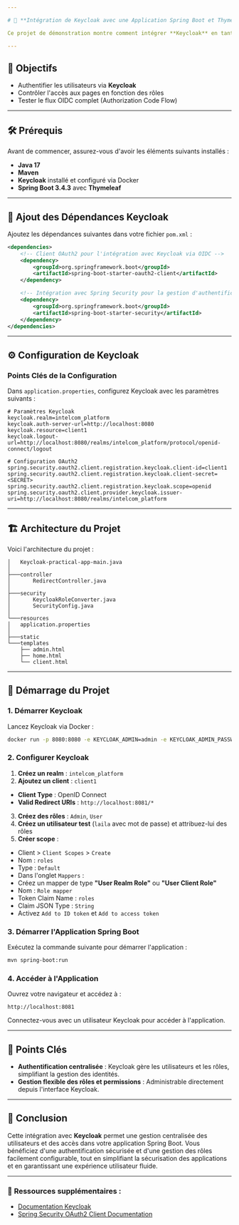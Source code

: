 ```yaml
---

# 🎯 **Intégration de Keycloak avec une Application Spring Boot et Thymeleaf**

Ce projet de démonstration montre comment intégrer **Keycloak** en tant que fournisseur d'identité (IdP) avec **Spring Security**, permettant l'authentification via **OIDC (OpenID Connect)** et la gestion des rôles d'utilisateur.

---
```


## 🚀 **Objectifs**

- Authentifier les utilisateurs via **Keycloak**
- Contrôler l'accès aux pages en fonction des rôles
- Tester le flux OIDC complet (Authorization Code Flow)

---

## 🛠️ **Prérequis**

Avant de commencer, assurez-vous d'avoir les éléments suivants installés :

- **Java 17**
- **Maven**
- **Keycloak** installé et configuré via Docker
- **Spring Boot 3.4.3** avec **Thymeleaf**

---

## 🔌 **Ajout des Dépendances Keycloak**

Ajoutez les dépendances suivantes dans votre fichier `pom.xml` :

```xml
<dependencies>
    <!-- Client OAuth2 pour l'intégration avec Keycloak via OIDC -->
    <dependency>
        <groupId>org.springframework.boot</groupId>
        <artifactId>spring-boot-starter-oauth2-client</artifactId>
    </dependency>

    <!-- Intégration avec Spring Security pour la gestion d'authentification et d'autorisation -->
    <dependency>
        <groupId>org.springframework.boot</groupId>
        <artifactId>spring-boot-starter-security</artifactId>
    </dependency>
</dependencies>
```

---

## ⚙️ **Configuration de Keycloak**

### **Points Clés de la Configuration**

Dans `application.properties`, configurez Keycloak avec les paramètres suivants :

```properties
# Paramètres Keycloak
keycloak.realm=intelcom_platform
keycloak.auth-server-url=http://localhost:8080
keycloak.resource=client1
keycloak.logout-url=http://localhost:8080/realms/intelcom_platform/protocol/openid-connect/logout

# Configuration OAuth2
spring.security.oauth2.client.registration.keycloak.client-id=client1
spring.security.oauth2.client.registration.keycloak.client-secret=<SECRET>
spring.security.oauth2.client.registration.keycloak.scope=openid
spring.security.oauth2.client.provider.keycloak.issuer-uri=http://localhost:8080/realms/intelcom_platform
```

---

## 🏗️ **Architecture du Projet**

Voici l'architecture du projet :

```
│   Keycloak-practical-app-main.java
│
├───controller
│       RedirectController.java
│
├───security
│       KeycloakRoleConverter.java
│       SecurityConfig.java
│
└───resources
│   application.properties
│
├───static
└───templates
    ├── admin.html
    ├── home.html
    └── client.html
```

---

## 🚀 **Démarrage du Projet**

### 1. **Démarrer Keycloak**

Lancez Keycloak via Docker :

```sh
docker run -p 8080:8080 -e KEYCLOAK_ADMIN=admin -e KEYCLOAK_ADMIN_PASSWORD=admin quay.io/keycloak/keycloak:22.0.5 start-dev
```

### 2. **Configurer Keycloak**

1. **Créez un realm** : `intelcom_platform`
2. **Ajoutez un client** : `client1`
 - **Client Type** : OpenID Connect
 - **Valid Redirect URIs** : `http://localhost:8081/*`
3. **Créez des rôles** : `Admin`, `User`
4. **Créez un utilisateur test** (`laila` avec mot de passe) et attribuez-lui des rôles
5. **Créer scope** :
 - Client > `Client Scopes` > `Create`
 - Nom : `roles`
 - Type : `Default`
 - Dans l'onglet `Mappers` :
  - Créez un mapper de type **"User Realm Role"** ou **"User Client Role"**
  - Nom : `Role mapper`
  - Token Claim Name : `roles`
  - Claim JSON Type : `String`
  - Activez `Add to ID token` et `Add to access token`

### 3. **Démarrer l'Application Spring Boot**

Exécutez la commande suivante pour démarrer l'application :

```sh
mvn spring-boot:run
```

### 4. **Accéder à l'Application**

Ouvrez votre navigateur et accédez à :

```
http://localhost:8081
```

Connectez-vous avec un utilisateur Keycloak pour accéder à l'application.

---

## 📝 **Points Clés**

- **Authentification centralisée** : Keycloak gère les utilisateurs et les rôles, simplifiant la gestion des identités.
- **Gestion flexible des rôles et permissions** : Administrable directement depuis l'interface Keycloak.

---

## 🏁 **Conclusion**

Cette intégration avec **Keycloak** permet une gestion centralisée des utilisateurs et des accès dans votre application Spring Boot. Vous bénéficiez d'une authentification sécurisée et d'une gestion des rôles facilement configurable, tout en simplifiant la sécurisation des applications et en garantissant une expérience utilisateur fluide.

---

### 🔗 **Ressources supplémentaires :**

- [Documentation Keycloak](https://www.keycloak.org/documentation)
- [Spring Security OAuth2 Client Documentation](https://docs.spring.io/spring-security/site/docs/current/reference/html5/#oauth2)
